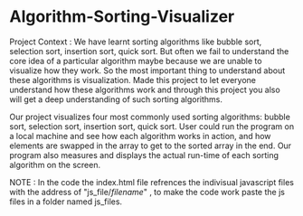 # Algorithm-Sorting-Visualizer


Project Context :
We have learnt sorting algorithms like bubble sort, selection sort, insertion sort, quick sort. But often we fail to understand the core idea of a particular algorithm maybe because we are unable to visualize how they work. So the most important thing to understand about these algorithms is visualization.
Made this project to let everyone understand how these algorithms work and through this project you also will get a deep understanding of such sorting algorithms.

Our project visualizes four most commonly used sorting algorithms: bubble sort, selection sort, insertion sort, quick sort. User could run the program on a local machine and see how each algorithm works in action, and how elements are swapped in the array to get to the sorted array in the end. Our program also measures and displays the actual run-time of each sorting algorithm on the screen.  

NOTE : In the code the index.html file refrences the indivisual javascript files with the address of "js_file/*filename*" , to make the code work paste the js files in a        folder named js_files.
